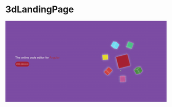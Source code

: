 # 3dLandingPage

![LandingGif](https://github.com/brkkrtlgl/3dLandingPage/blob/main/3dLandingPage.gif)
